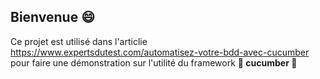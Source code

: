 ## Bienvenue :smile:

Ce projet est utilisé dans l'articlie <https://www.expertsdutest.com/automatisez-votre-bdd-avec-cucumber> pour faire une démonstration sur l'utilité du framework **:cucumber: cucumber :cucumber:**
